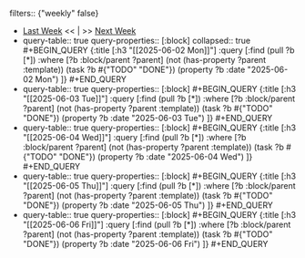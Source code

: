 filters:: {"weekly" false}

- [Last Week]([[Weekly/]]) << | >> [Next Week]([[Weekly/]])
- query-table:: true
  query-properties:: [:block]
  collapsed:: true
  #+BEGIN_QUERY
  {:title [:h3 "[[2025-06-02 Mon]]"]
  :query [:find (pull ?b [*])
       :where
       [?b :block/parent ?parent]
       (not (has-property ?parent :template))
       (task ?b #{"TODO" "DONE"})
       (property ?b :date "2025-06-02 Mon")
  ]}
  #+END_QUERY
- query-table:: true
  query-properties:: [:block]
  #+BEGIN_QUERY
  {:title [:h3 "[[2025-06-03 Tue]]"]
  :query [:find (pull ?b [*])
       :where
       [?b :block/parent ?parent]
       (not (has-property ?parent :template))
       (task ?b #{"TODO" "DONE"})
       (property ?b :date "2025-06-03 Tue")
  ]}
  #+END_QUERY
- query-table:: true
  query-properties:: [:block]
  #+BEGIN_QUERY
  {:title [:h3 "[[2025-06-04 Wed]]"]
  :query [:find (pull ?b [*])
       :where
       [?b :block/parent ?parent]
       (not (has-property ?parent :template))
       (task ?b #{"TODO" "DONE"})
       (property ?b :date "2025-06-04 Wed")
  ]}
  #+END_QUERY
- query-table:: true
  query-properties:: [:block]
  #+BEGIN_QUERY
  {:title [:h3 "[[2025-06-05 Thu]]"]
  :query [:find (pull ?b [*])
       :where
       [?b :block/parent ?parent]
       (not (has-property ?parent :template))
       (task ?b #{"TODO" "DONE"})
       (property ?b :date "2025-06-05 Thu")
  ]}
  #+END_QUERY
- query-table:: true
  query-properties:: [:block]
  #+BEGIN_QUERY
  {:title [:h3 "[[2025-06-06 Fri]]"]
  :query [:find (pull ?b [*])
       :where
       [?b :block/parent ?parent]
       (not (has-property ?parent :template))
       (task ?b #{"TODO" "DONE"})
       (property ?b :date "2025-06-06 Fri")
  ]}
  #+END_QUERY